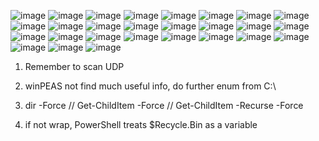 ![image](https://github.com/user-attachments/assets/9cc6f4af-552b-4d5c-97e0-9ed989b0399b)
![image](https://github.com/user-attachments/assets/25c43af5-195a-417e-8518-4ee1b5c1769b)
![image](https://github.com/user-attachments/assets/05059856-2671-412d-bdf5-17f993254ee2)
![image](https://github.com/user-attachments/assets/a932648a-8f63-423a-8788-bb774c486835)
![image](https://github.com/user-attachments/assets/57468521-4991-4233-814d-cee83a4910b3)
![image](https://github.com/user-attachments/assets/264f0b99-55f3-46d6-84ac-36276061f8b9)
![image](https://github.com/user-attachments/assets/3305c57e-2934-4d9a-928c-967bfdcfb2b7)
![image](https://github.com/user-attachments/assets/7b0aa5a6-42ab-4e61-8268-a7c578a3060e)
![image](https://github.com/user-attachments/assets/acb279e8-cf6f-47b9-984d-ac160e8b6bcc)
![image](https://github.com/user-attachments/assets/c9976ea5-12e0-4747-88a3-0aa70688ffe2)
![image](https://github.com/user-attachments/assets/c7eaf4a8-661c-42fc-8139-f2b05a757068)
![image](https://github.com/user-attachments/assets/ec4c7992-7487-4b9c-80a3-47c6623018b1)
![image](https://github.com/user-attachments/assets/b8885d21-5642-4f98-8b52-b2c0e987bc87)
![image](https://github.com/user-attachments/assets/237bb08f-e6dd-47f7-bc18-24d94f4fdfbb)
![image](https://github.com/user-attachments/assets/49aee09f-41ce-45ab-af93-2f25af0de89e)
![image](https://github.com/user-attachments/assets/640b9200-4a5a-45c6-a0df-88187892f7a6)
![image](https://github.com/user-attachments/assets/3218d669-2a81-4c02-be9d-18e6e55ea994)
![image](https://github.com/user-attachments/assets/cd38a524-b684-4571-b33d-21de1454b516)
![image](https://github.com/user-attachments/assets/72895005-6e30-459a-b1e1-75ca8b7412de)
![image](https://github.com/user-attachments/assets/10bacd47-c10c-49f0-9ded-7d908624814a)
![image](https://github.com/user-attachments/assets/4cf784f3-c060-4a0a-bf2a-13708341c93b)
![image](https://github.com/user-attachments/assets/b49c1afa-f48c-4e6e-85c7-8efc30d0a676)
![image](https://github.com/user-attachments/assets/cc59312d-5f0b-4e1b-96eb-f806ab1a53eb)
![image](https://github.com/user-attachments/assets/b0858047-b4d7-4866-bbe5-1eb4dd403bff)
![image](https://github.com/user-attachments/assets/663d39d4-4525-4e31-9b16-4f92abe18cf4)
![image](https://github.com/user-attachments/assets/272cb4f3-d016-4d50-abe5-8af724b76f95)
![image](https://github.com/user-attachments/assets/2b58efd7-7bfb-4718-9257-37545f3663ee)

1. Remember to scan UDP
   
2. winPEAS not find much useful info, do further enum from C:\

3. dir -Force // Get-ChildItem -Force  // Get-ChildItem -Recurse -Force

4. if not wrap, PowerShell treats $Recycle.Bin as a variable


